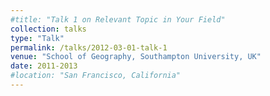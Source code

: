 ```yaml
---
#title: "Talk 1 on Relevant Topic in Your Field"
collection: talks
type: "Talk"
permalink: /talks/2012-03-01-talk-1
venue: "School of Geography, Southampton University, UK"
date: 2011-2013
#location: "San Francisco, California"
---
```



